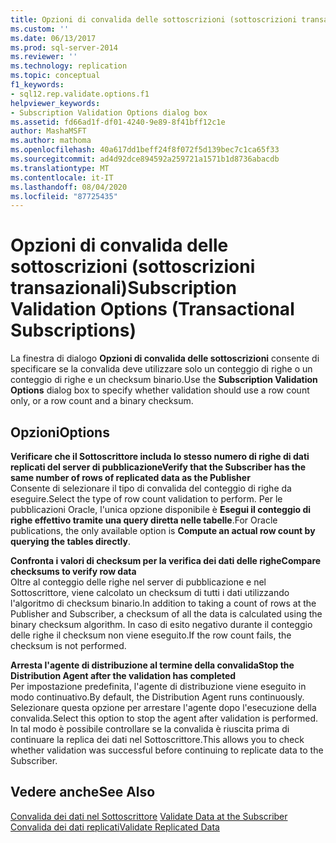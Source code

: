 ```yaml
---
title: Opzioni di convalida delle sottoscrizioni (sottoscrizioni transazionali) | Microsoft Docs
ms.custom: ''
ms.date: 06/13/2017
ms.prod: sql-server-2014
ms.reviewer: ''
ms.technology: replication
ms.topic: conceptual
f1_keywords:
- sql12.rep.validate.options.f1
helpviewer_keywords:
- Subscription Validation Options dialog box
ms.assetid: fd66ad1f-df01-4240-9e89-8f41bff12c1e
author: MashaMSFT
ms.author: mathoma
ms.openlocfilehash: 40a617dd1beff24f8f072f5d139bec7c1ca65f33
ms.sourcegitcommit: ad4d92dce894592a259721a1571b1d8736abacdb
ms.translationtype: MT
ms.contentlocale: it-IT
ms.lasthandoff: 08/04/2020
ms.locfileid: "87725435"
---
```

# <a name="subscription-validation-options-transactional-subscriptions"></a><span data-ttu-id="f429c-102">Opzioni di convalida delle sottoscrizioni (sottoscrizioni transazionali)</span><span class="sxs-lookup"><span data-stu-id="f429c-102">Subscription Validation Options (Transactional Subscriptions)</span></span>
  <span data-ttu-id="f429c-103">La finestra di dialogo **Opzioni di convalida delle sottoscrizioni** consente di specificare se la convalida deve utilizzare solo un conteggio di righe o un conteggio di righe e un checksum binario.</span><span class="sxs-lookup"><span data-stu-id="f429c-103">Use the **Subscription Validation Options** dialog box to specify whether validation should use a row count only, or a row count and a binary checksum.</span></span>  
  
## <a name="options"></a><span data-ttu-id="f429c-104">Opzioni</span><span class="sxs-lookup"><span data-stu-id="f429c-104">Options</span></span>  
 <span data-ttu-id="f429c-105">**Verificare che il Sottoscrittore includa lo stesso numero di righe di dati replicati del server di pubblicazione**</span><span class="sxs-lookup"><span data-stu-id="f429c-105">**Verify that the Subscriber has the same number of rows of replicated data as the Publisher**</span></span>  
 <span data-ttu-id="f429c-106">Consente di selezionare il tipo di convalida del conteggio di righe da eseguire.</span><span class="sxs-lookup"><span data-stu-id="f429c-106">Select the type of row count validation to perform.</span></span> <span data-ttu-id="f429c-107">Per le pubblicazioni Oracle, l'unica opzione disponibile è **Esegui il conteggio di righe effettivo tramite una query diretta nelle tabelle**.</span><span class="sxs-lookup"><span data-stu-id="f429c-107">For Oracle publications, the only available option is **Compute an actual row count by querying the tables directly**.</span></span>  
  
 <span data-ttu-id="f429c-108">**Confronta i valori di checksum per la verifica dei dati delle righe**</span><span class="sxs-lookup"><span data-stu-id="f429c-108">**Compare checksums to verify row data**</span></span>  
 <span data-ttu-id="f429c-109">Oltre al conteggio delle righe nel server di pubblicazione e nel Sottoscrittore, viene calcolato un checksum di tutti i dati utilizzando l'algoritmo di checksum binario.</span><span class="sxs-lookup"><span data-stu-id="f429c-109">In addition to taking a count of rows at the Publisher and Subscriber, a checksum of all the data is calculated using the binary checksum algorithm.</span></span> <span data-ttu-id="f429c-110">In caso di esito negativo durante il conteggio delle righe il checksum non viene eseguito.</span><span class="sxs-lookup"><span data-stu-id="f429c-110">If the row count fails, the checksum is not performed.</span></span>  
  
 <span data-ttu-id="f429c-111">**Arresta l'agente di distribuzione al termine della convalida**</span><span class="sxs-lookup"><span data-stu-id="f429c-111">**Stop the Distribution Agent after the validation has completed**</span></span>  
 <span data-ttu-id="f429c-112">Per impostazione predefinita, l'agente di distribuzione viene eseguito in modo continuativo.</span><span class="sxs-lookup"><span data-stu-id="f429c-112">By default, the Distribution Agent runs continuously.</span></span> <span data-ttu-id="f429c-113">Selezionare questa opzione per arrestare l'agente dopo l'esecuzione della convalida.</span><span class="sxs-lookup"><span data-stu-id="f429c-113">Select this option to stop the agent after validation is performed.</span></span> <span data-ttu-id="f429c-114">In tal modo è possibile controllare se la convalida è riuscita prima di continuare la replica dei dati nel Sottoscrittore.</span><span class="sxs-lookup"><span data-stu-id="f429c-114">This allows you to check whether validation was successful before continuing to replicate data to the Subscriber.</span></span>  
  
## <a name="see-also"></a><span data-ttu-id="f429c-115">Vedere anche</span><span class="sxs-lookup"><span data-stu-id="f429c-115">See Also</span></span>  
 <span data-ttu-id="f429c-116">[Convalida dei dati nel Sottoscrittore](validate-data-at-the-subscriber.md) </span><span class="sxs-lookup"><span data-stu-id="f429c-116">[Validate Data at the Subscriber](validate-data-at-the-subscriber.md) </span></span>  
 [<span data-ttu-id="f429c-117">Convalida dei dati replicati</span><span class="sxs-lookup"><span data-stu-id="f429c-117">Validate Replicated Data</span></span>](validate-data-at-the-subscriber.md)  
  
  
